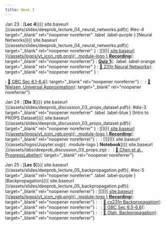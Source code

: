 ```yaml
---
title: Week 3
---
```


Jan 23
: [**Lec 4**]({{ site.baseurl }}/assets/slides/deeprob_lecture_04_neural_networks.pdf){: #lec-4 target="_blank" rel="noopener noreferrer" .label .label-purple } [Neural Networks]({{ site.baseurl }}/assets/slides/deeprob_lecture_04_neural_networks.pdf){: target="_blank" rel="noopener noreferrer" }
  : [![]({{ site.baseurl }}/assets/logos/yt_icon_rgb.png){: .module-logo } **Recording**](https://leccap.engin.umich.edu/leccap/player/r/fz62cA){: target="_blank" rel="noopener noreferrer"}
: [**Quiz 1**](https://www.gradescope.com/courses/704549/){: .label .label-orange target="_blank" rel="noopener noreferrer" }
  : [📖 231n Neural Networks](https://cs231n.github.io/neural-networks-1/){: target="_blank" rel="noopener noreferrer" }
: &nbsp;

  : [📖 GBC Sec 6.1-6.4](https://www.deeplearningbook.org/contents/mlp.html){: target="_blank" rel="noopener noreferrer"}
: &nbsp;
  : [📖 Nielsen, Universal Approximation](http://neuralnetworksanddeeplearning.com/chap4.html){: target="_blank" rel="noopener noreferrer"}



Jan 24
: [**Dis 3**]({{ site.baseurl }}/assets/slides/deeprob_discussion_03_props_dataset.pdf){: #dis-3 target="_blank" rel="noopener noreferrer" .label .label-blue } [Intro to PROPS Dataset]({{ site.baseurl }}/assets/slides/deeprob_discussion_03_props_dataset.pdf){: target="_blank" rel="noopener noreferrer" }
  : [![]({{ site.baseurl }}/assets/logos/yt_icon_rgb.png){: .module-logo } **Recording**](https://leccap.engin.umich.edu/leccap/player/r/LZCBqF){: target="_blank" rel="noopener noreferrer"}
: &nbsp;
  : [![]({{ site.baseurl }}/assets/logos/Jupyter.svg){: .module-logo } **Notebook**]({{ site.baseurl }}/assets/labs/deeprob_discussion_03_props.zip)
: &nbsp;
  : [📖 Chen et al., ProgressLabeller](https://arxiv.org/abs/2203.00283){: target="_blank" rel="noopener noreferrer"}



Jan 25
: [**Lec 5**]({{ site.baseurl }}/assets/slides/deeprob_lecture_05_backpropagation.pdf){: #lec-5 target="_blank" rel="noopener noreferrer" .label .label-purple } [Backpropagation]({{ site.baseurl }}/assets/slides/deeprob_lecture_05_backpropagation.pdf){: target="_blank" rel="noopener noreferrer"}
  : [![]({{ site.baseurl }}/assets/logos/yt_icon_rgb.png){: .module-logo } **Recording**](https://leccap.engin.umich.edu/leccap/player/r/mxxzyw){: target="_blank" rel="noopener noreferrer"}
: &nbsp;
  : [📖 cs231n Backpropagation](https://cs231n.github.io/optimization-2/){: target="_blank" rel="noopener noreferrer"}
: &nbsp;
  : [📖 GBC Sec 6.5-6.6](https://www.deeplearningbook.org/contents/mlp.html#pf25){: target="_blank" rel="noopener noreferrer"}
: &nbsp;
  : [📖 Olah, Backpropagation](http://colah.github.io/posts/2015-08-Backprop/){: target="_blank" rel="noopener noreferrer"}



